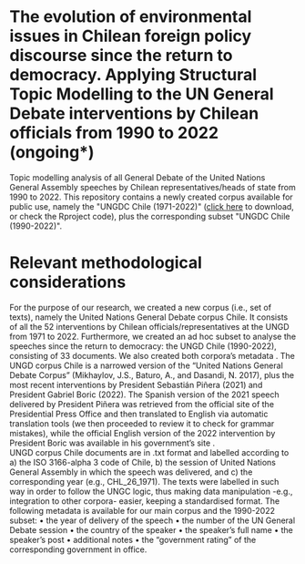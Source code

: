 # The evolution of environmental issues in Chilean foreign policy discourse since the return to democracy. Applying Structural Topic Modelling to the UN General Debate interventions by Chilean officials from 1990 to 2022 (ongoing*)

Topic modelling analysis of all General Debate of the United Nations General Assembly speeches by Chilean representatives/heads of state from 1990 to 2022. This repository contains a newly created corpus available for public use, namely the "UNGDC Chile (1971-2022)" ([click here](https://www.researchgate.net/profile/Vicente_Opazo/publication/363844089_UN_General_Debate_Corpus_Chile_1971-2022/data/637ff22148124c2bc6674ae8/UNGDC-Chile-1971-2022.zip) to download, or check the Rproject code), plus the corresponding subset "UNGDC Chile (1990-2022)".  


# Relevant methodological considerations
 
For the purpose of our research, we created a new corpus (i.e., set of texts), namely the United Nations General Debate corpus Chile. It consists of all the 52 interventions by Chilean officials/representatives at the UNGD from 1971 to 2022. Furthermore, we created an ad hoc subset to analyse the speeches since the return to democracy: the UNGD Chile (1990-2022), consisting of 33 documents. We also created both corpora’s metadata . The UNGD corpus Chile is a narrowed version of the “United Nations General Debate Corpus” (Mikhaylov, J.S., Baturo, A., and Dasandi, N. 2017), plus the most recent interventions by President Sebastián Piñera (2021) and President Gabriel Boric (2022). 
The Spanish version of the 2021 speech delivered by President Piñera was retrieved from the official site of the Presidential Press Office  and then translated to English via automatic translation tools (we then proceeded to review it to check for grammar mistakes), while the official English version of the 2022 intervention by President Boric was available in his government’s site .  
UNGD corpus Chile documents are in .txt format and labelled according to a) the ISO 3166-alpha 3 code of Chile, b) the session of United Nations General Assembly in which the speech was delivered, and c) the corresponding year (e.g., CHL_26_1971). The texts were labelled in such way in order to follow the UNGC logic, thus making data manipulation -e.g., integration to other corpora- easier, keeping a standardised format. The following metadata is available for our main corpus and the 1990-2022 subset: 
•	the year of delivery of the speech
•	the number of the UN General Debate session
•	the country of the speaker
•	the speaker’s full name
•	the speaker’s post
•	additional notes 
•	the “government rating” of the corresponding government in office.
